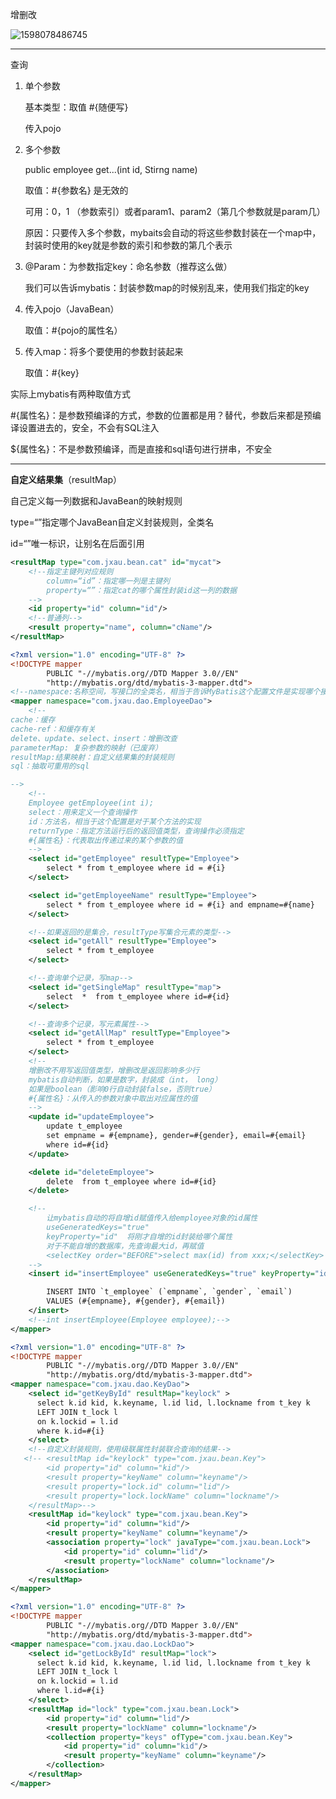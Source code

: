 增删改

![1598078486745](C:\Users\hl2333\AppData\Roaming\Typora\typora-user-images\1598078486745.png)

---

查询

1. 单个参数

   基本类型：取值   #{随便写}

   传入pojo

2. 多个参数

   public employee get...(int id, Stirng name)

   取值：#{参数名} 是无效的

   可用：0，1 （参数索引）或者param1、param2（第几个参数就是param几）

   原因：只要传入多个参数，mybaits会自动的将这些参数封装在一个map中，封装时使用的key就是参数的索引和参数的第几个表示

3. @Param：为参数指定key：命名参数（推荐这么做）

   我们可以告诉mybatis：封装参数map的时候别乱来，使用我们指定的key

4. 传入pojo（JavaBean）

   取值：#{pojo的属性名）

5. 传入map：将多个要使用的参数封装起来

   取值：#{key}

实际上mybatis有两种取值方式

#{属性名}：是参数预编译的方式，参数的位置都是用？替代，参数后来都是预编译设置进去的，安全，不会有SQL注入

${属性名}：不是参数预编译，而是直接和sql语句进行拼串，不安全

---

**自定义结果集**（resultMap）

自己定义每一列数据和JavaBean的映射规则

type=“”指定哪个JavaBean自定义封装规则，全类名

id=“”唯一标识，让别名在后面引用

```xml
<resultMap type="com.jxau.bean.cat" id="mycat">
	<!--指定主键列对应规则
		column=“id”：指定哪一列是主键列
  		property=“”：指定cat的哪个属性封装id这一列的数据
	-->
    <id property="id" column="id"/>
    <!--普通列-->
	<result property="name", column="cName"/>
</resultMap>
```

```xml
<?xml version="1.0" encoding="UTF-8" ?>
<!DOCTYPE mapper
        PUBLIC "-//mybatis.org//DTD Mapper 3.0//EN"
        "http://mybatis.org/dtd/mybatis-3-mapper.dtd">
<!--namespace:名称空间，写接口的全类名，相当于告诉MyBatis这个配置文件是实现哪个接口的-->
<mapper namespace="com.jxau.dao.EmployeeDao">
    <!--
cache：缓存
cache-ref：和缓存有关
delete、update、select、insert：增删改查
parameterMap: 复杂参数的映射（已废弃）
resultMap:结果映射：自定义结果集的封装规则
sql：抽取可重用的sql

-->
    <!--
    Employee getEmployee(int i);
    select：用来定义一个查询操作
    id：方法名，相当于这个配置是对于某个方法的实现
    returnType：指定方法运行后的返回值类型，查询操作必须指定
    #{属性名}：代表取出传递过来的某个参数的值
    -->
    <select id="getEmployee" resultType="Employee">
        select * from t_employee where id = #{i}
    </select>

    <select id="getEmployeeName" resultType="Employee">
        select * from t_employee where id = #{i} and empname=#{name}
    </select>

    <!--如果返回的是集合，resultType写集合元素的类型-->
    <select id="getAll" resultType="Employee">
        select * from t_employee
    </select>

    <!--查询单个记录，写map-->
    <select id="getSingleMap" resultType="map">
        select  *  from t_employee where id=#{id}
    </select>

    <!--查询多个记录，写元素属性-->
    <select id="getAllMap" resultType="Employee">
        select * from t_employee
    </select>
    <!--
    增删改不用写返回值类型，增删改是返回影响多少行
    mybatis自动判断，如果是数字，封装成（int， long）
    如果是boolean（影响0行自动封装false，否则true）
    #{属性名}：从传入的参数对象中取出对应属性的值
    -->
    <update id="updateEmployee">
        update t_employee
        set empname = #{empname}, gender=#{gender}, email=#{email}
        where id=#{id}
    </update>

    <delete id="deleteEmployee">
        delete  from t_employee where id=#{id}
    </delete>

    <!--
        让mybatis自动的将自增id赋值传入给employee对象的id属性
        useGeneratedKeys="true"
        keyProperty="id"  将刚才自增的id封装给哪个属性
        对于不能自增的数据库，先查询最大id，再赋值
        <selectKey order="BEFORE">select max(id) from xxx;</selectKey>
    -->
    <insert id="insertEmployee" useGeneratedKeys="true" keyProperty="id">

        INSERT INTO `t_employee` (`empname`, `gender`, `email`)
        VALUES (#{empname}, #{gender}, #{email})
    </insert>
    <!--int insertEmployee(Employee employee);-->
</mapper>
```

```xml
<?xml version="1.0" encoding="UTF-8" ?>
<!DOCTYPE mapper
        PUBLIC "-//mybatis.org//DTD Mapper 3.0//EN"
        "http://mybatis.org/dtd/mybatis-3-mapper.dtd">
<mapper namespace="com.jxau.dao.KeyDao">
    <select id="getKeyById" resultMap="keylock" >
      select k.id kid, k.keyname, l.id lid, l.lockname from t_key k
	  LEFT JOIN t_lock l
	  on k.lockid = l.id
      where k.id=#{i}
    </select>
    <!--自定义封装规则，使用级联属性封装联合查询的结果-->
   <!-- <resultMap id="keylock" type="com.jxau.bean.Key">
        <id property="id" column="kid"/>
        <result property="keyName" column="keyname"/>
        <result property="lock.id" column="lid"/>
        <result property="lock.lockName" column="lockname"/>
    </resultMap>-->
    <resultMap id="keylock" type="com.jxau.bean.Key">
        <id property="id" column="kid"/>
        <result property="keyName" column="keyname"/>
        <association property="lock" javaType="com.jxau.bean.Lock">
            <id property="id" column="lid"/>
            <result property="lockName" column="lockname"/>
        </association>
    </resultMap>
</mapper>
```

```xml
<?xml version="1.0" encoding="UTF-8" ?>
<!DOCTYPE mapper
        PUBLIC "-//mybatis.org//DTD Mapper 3.0//EN"
        "http://mybatis.org/dtd/mybatis-3-mapper.dtd">
<mapper namespace="com.jxau.dao.LockDao">
    <select id="getLockById" resultMap="lock">
      select k.id kid, k.keyname, l.id lid, l.lockname from t_key k
	  LEFT JOIN t_lock l
	  on k.lockid = l.id
      where l.id=#{i}
    </select>
    <resultMap id="lock" type="com.jxau.bean.Lock">
        <id property="id" column="lid"/>
        <result property="lockName" column="lockname"/>
        <collection property="keys" ofType="com.jxau.bean.Key">
            <id property="id" column="kid"/>
            <result property="keyName" column="keyname"/>
        </collection>
    </resultMap>
</mapper>
```

